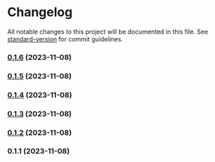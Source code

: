 # Changelog

All notable changes to this project will be documented in this file. See [standard-version](https://github.com/conventional-changelog/standard-version) for commit guidelines.

### [0.1.6](https://github.com/LucasSAmaral/spotify-playlist-manager/compare/v0.1.5...v0.1.6) (2023-11-08)

### [0.1.5](https://github.com/LucasSAmaral/spotify-playlist-manager/compare/v0.1.4...v0.1.5) (2023-11-08)

### [0.1.4](https://github.com/LucasSAmaral/spotify-playlist-manager/compare/v0.1.3...v0.1.4) (2023-11-08)

### [0.1.3](https://github.com/LucasSAmaral/spotify-playlist-manager/compare/v0.1.2...v0.1.3) (2023-11-08)

### [0.1.2](https://github.com/LucasSAmaral/spotify-playlist-manager/compare/v0.1.1...v0.1.2) (2023-11-08)

### 0.1.1 (2023-11-08)
